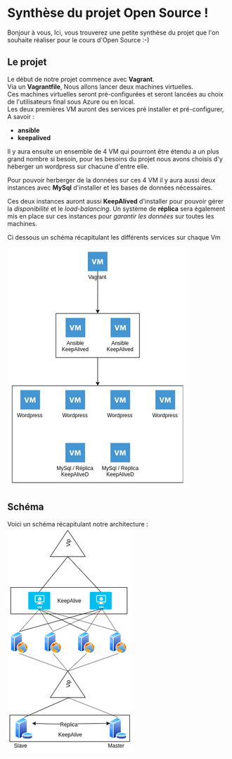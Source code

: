# Synthèse du projet Open Source !

Bonjour à vous,
Ici, vous trouverez une petite synthèse du projet que l'on souhaite réaliser pour le cours d'Open Source :-)

## Le projet
Le début de notre projet commence avec **Vagrant**.
<br>Via un **Vagrantfile**, Nous allons lancer deux machines virtuelles. 
<br>Ces machines virtuelles seront pré-configurées et seront lancées au choix de l'utilisateurs final sous Azure ou en local.
<br>Les deux premières VM auront des services pré installer et pré-configurer, 
A savoir :

 - **ansible**
 - **keepalived**

Il y aura ensuite un ensemble de 4 VM qui pourront être étendu a un plus grand nombre si besoin, pour les besoins du projet nous avons choisis d'y héberger un wordpress sur chacune d'entre elle.

Pour pouvoir herberger de la données sur ces 4 VM il y aura aussi deux instances avec **MySql** d'installer et les bases de données nécessaires.

Ces deux instances auront aussi **KeepAlived**  d'installer pour pouvoir gérer la *disponibilité* et le *load-balancing*.
Un système de **réplica** sera également mis en place sur ces instances pour *garantir les données* sur toutes les machines.

Ci dessous un schéma récapitulant les différents services sur chaque Vm

![img](images/diag2.png)


## Schéma 
Voici un schéma récapitulant notre architecture : <br>
![img](images/Schema.png)
